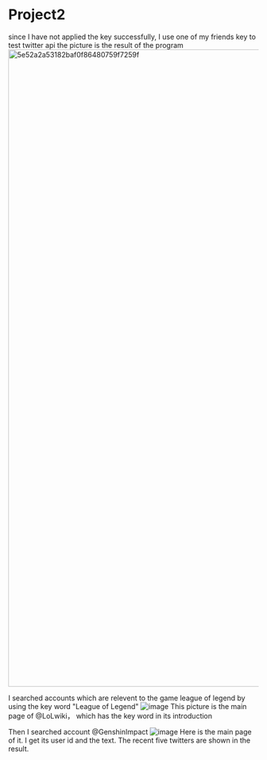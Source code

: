 # Project2
since I have not applied the key successfully, I use one of my friends key to test twitter api
the picture is the result of the program
<img width="1280" alt="5e52a2a53182baf0f86480759f7259f" src="https://user-images.githubusercontent.com/90472030/134824032-8a1f40d7-7069-48a6-8141-97b37b833a42.png">

I searched accounts which are relevent to the game league of legend by using the key word "League of Legend"
![image](https://user-images.githubusercontent.com/90472030/134824187-684f4ac5-254f-413d-84fb-3818b7ffb1c2.png)
This picture is the main page of @LoLwiki， which has the key word in its introduction

Then I searched account @GenshinImpact
![image](https://user-images.githubusercontent.com/90472030/134824277-2d69048c-175b-4ced-aa4c-5e5436de0f7a.png)
Here is the main page of it. I get its user id and the text. The recent five twitters are shown in the result.

